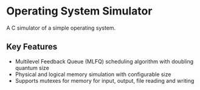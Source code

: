 # Operating System Simulator
A C simulator of a simple operating system.

## Key Features 
- Multilevel Feedback Queue (MLFQ) scheduling algorithm with doubling quantum size
- Physical and logical memory simulation with configurable size
- Supports mutexes for memory for input, output, file reading and writing
